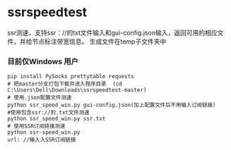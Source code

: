 # ssrspeedtest
ssr测速，支持ssr：//的txt文件输入和gui-config.json输入，返回可用的相应文件，并给节点标注带宽信息。
生成文件在temp子文件夹中
### 目前仅Windows 用户
```
pip install PySocks prettytable requests 
# 把master分支打包下载并进入程序目录  (cd C:\Users\Dell\Downloads\ssrspeedtest-master)
# 使用.json配置文件测速
python ssr_speed_win.py gui-config.json(加上配置文件后不用输入订阅链接)
#使用包含ssr://的.txt文件测速
python ssr_speed_win.py ssr.txt
# 使用SSR订阅链接测速
python ssr-speed_win.py
url: //输入入SSR订阅链接
```
